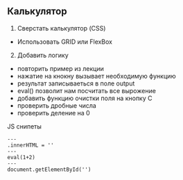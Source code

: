## Калькулятор  
1) Сверстать калькулятор (CSS)  
- Использовать GRID или FlexBox  

2) Добавить логику  
- повторить пример из лекции 
- нажатие на кнокну вызывает необходимую функцию  
- результат записываеться в поле output
- eval() позволит нам посчитать все вырожение 
- добавить функцию очистки поля на кнопку С
- проверить дробные числа
- проверить деление на 0

JS снипеты
```
---
.innerHTML = ''
---
eval(1+2)
---
document.getElementById('')
```